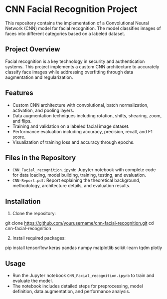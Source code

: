 # CNN Facial Recognition Project

This repository contains the implementation of a Convolutional Neural Network (CNN) model for facial recognition. The model classifies images of faces into different categories based on a labeled dataset.

## Project Overview

Facial recognition is a key technology in security and authentication systems. This project implements a custom CNN architecture to accurately classify face images while addressing overfitting through data augmentation and regularization.

## Features

- Custom CNN architecture with convolutional, batch normalization, activation, and pooling layers.
- Data augmentation techniques including rotation, shifts, shearing, zoom, and flips.
- Training and validation on a labeled facial image dataset.
- Performance evaluation including accuracy, precision, recall, and F1 score.
- Visualization of training loss and accuracy through epochs.

## Files in the Repository

- `CNN_Facial_recognition.ipynb`: Jupyter notebook with complete code for data loading, model building, training, testing, and evaluation.
- `CNN-Report.pdf`: Report explaining the theoretical background, methodology, architecture details, and evaluation results.

## Installation

1. Clone the repository:

git clone https://github.com/yourusername/cnn-facial-recognition.git
cd cnn-facial-recognition

2. Install required packages:

pip install tensorflow keras pandas numpy matplotlib scikit-learn tqdm plotly


## Usage

- Run the Jupyter notebook `CNN_Facial_recognition.ipynb` to train and evaluate the model.
- The notebook includes detailed steps for preprocessing, model definition, data augmentation, and performance analysis.

